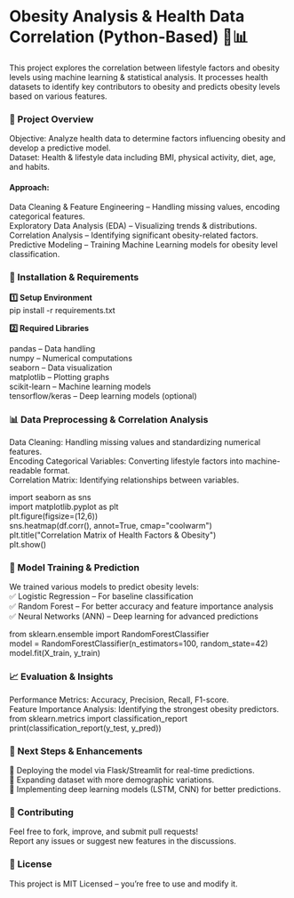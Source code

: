# Obesity Analysis & Health Data Correlation (Python-Based) 🏥📊
This project explores the correlation between lifestyle factors and obesity levels using machine learning & statistical analysis. It processes health datasets to identify key contributors to obesity and predicts obesity levels based on various features.

### 🚀 Project Overview
Objective: Analyze health data to determine factors influencing obesity and develop a predictive model.<br>
Dataset: Health & lifestyle data including BMI, physical activity, diet, age, and habits.<br>

#### Approach:
Data Cleaning & Feature Engineering – Handling missing values, encoding categorical features.<br>
Exploratory Data Analysis (EDA) – Visualizing trends & distributions.<br>
Correlation Analysis – Identifying significant obesity-related factors.<br>
Predictive Modeling – Training Machine Learning models for obesity level classification.<br>

### 🔧 Installation & Requirements<br>

**1️⃣ Setup Environment<br>**
pip install -r requirements.txt<br>

**2️⃣ Required Libraries<br>**

pandas – Data handling<br>
numpy – Numerical computations<br>
seaborn – Data visualization<br>
matplotlib – Plotting graphs<br>
scikit-learn – Machine learning models<br>
tensorflow/keras – Deep learning models (optional)<br>

### 📊 Data Preprocessing & Correlation Analysis<br>

Data Cleaning: Handling missing values and standardizing numerical features.<br>
Encoding Categorical Variables: Converting lifestyle factors into machine-readable format.<br>
Correlation Matrix: Identifying relationships between variables.<br>

import seaborn as sns<br>
import matplotlib.pyplot as plt<br>
plt.figure(figsize=(12,6))<br>
sns.heatmap(df.corr(), annot=True, cmap="coolwarm")<br>
plt.title("Correlation Matrix of Health Factors & Obesity")<br>
plt.show()<br>

### 🤖 Model Training & Prediction<br>

We trained various models to predict obesity levels:<br>
✅ Logistic Regression – For baseline classification<br>
✅ Random Forest – For better accuracy and feature importance analysis<br>
✅ Neural Networks (ANN) – Deep learning for advanced predictions<br>

from sklearn.ensemble import RandomForestClassifier<br>
model = RandomForestClassifier(n_estimators=100, random_state=42)<br>
model.fit(X_train, y_train)<br>

### 📈 Evaluation & Insights<br>

Performance Metrics: Accuracy, Precision, Recall, F1-score.<br>
Feature Importance Analysis: Identifying the strongest obesity predictors.<br>
from sklearn.metrics import classification_report<br>
print(classification_report(y_test, y_pred))<br>

### 📌 Next Steps & Enhancements<br>

🔹 Deploying the model via Flask/Streamlit for real-time predictions.<br>
🔹 Expanding dataset with more demographic variations.<br>
🔹 Implementing deep learning models (LSTM, CNN) for better predictions.<br>

### 🤝 Contributing<br>

Feel free to fork, improve, and submit pull requests!<br>
Report any issues or suggest new features in the discussions.<br>

### 📜 License<br>

This project is MIT Licensed – you’re free to use and modify it.<br>
